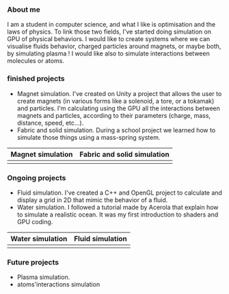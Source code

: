### About me
I am a student in computer science, and what I like is optimisation and the laws of physics. To link those two fields, I've started doing simulation on GPU of physical behaviors. I would like to create systems where we can visualise fluids behavior, charged particles around magnets, or maybe both, by simulating plasma ! I would like also to simulate interactions between molecules or atoms.  
### finished projects
  - Magnet simulation. I've created on Unity a project that allows the user to create magnets (in various forms like a solenoid, a tore, or a tokamak) and particles. I'm calculating using the GPU all the interactions between magnets and particles, according to their parameters (charge, mass, distance, speed, etc...).
  - Fabric and solid simulation. During a school project we learned how to simulate those things using a mass-spring system.

| Magnet simulation | Fabric and solid simulation |
|:-----------------:|:------------------:|
|  |  |


### Ongoing projects
  - Fluid simulation.  I've created a C++ and OpenGL project to calculate and display a grid in 2D that mimic the behavior of a fluid.
  - Water simulation. I followed a tutorial made by Acerola that explain how to simulate a realistic ocean. It was my first introduction to shaders and GPU coding.

| Water simulation | Fluid simulation |
|:-----------------:|:------------------:|
|  |  |


### Future projects
  - Plasma simulation.
  - atoms'interactions simulation


